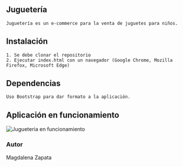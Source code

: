 ## Juguetería
    Juguetería es un e-commerce para la venta de juguetes para niños. 

## Instalación

    1. Se debe clonar el repositorio
    2. Ejecutar index.html con un navegador (Google Chrome, Mozilla Firefox, Microsoft Edge)

## Dependencias

    Uso Bootstrap para dar formato a la aplicación.

## Aplicación en funcionamiento

![Jugueteria en funcionamiento](https://github.com/MaguiZapata/jugueteria/blob/master/jugueteria.gif)

### Autor
Magdalena Zapata